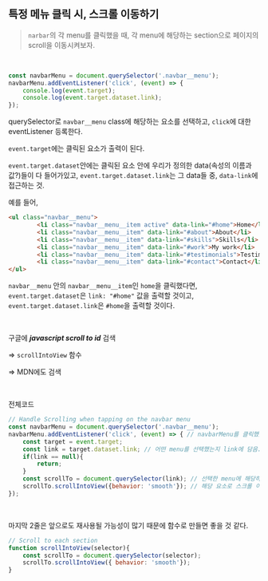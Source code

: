 ## 특정 메뉴 클릭 시, 스크롤 이동하기

> `narbar`의 각 menu를 클릭했을 때, 각 menu에 해당하는 section으로 페이지의 scroll을 이동시켜보자. 

<br>

```javascript
const navbarMenu = document.querySelector('.navbar__menu');
navbarMenu.addEventListener('click', (event) => {
    console.log(event.target);
    console.log(event.target.dataset.link);
});
```

querySelector로 `navbar__menu` class에 해당하는 요소를 선택하고, `click`에 대한 eventListener 등록한다.

`event.target`에는 클릭된 요소가 출력이 된다. 

`event.target.dataset`안에는 클릭된 요소 안에 우리가 정의한 data(속성의 이름과 값?)들이 다 들어가있고, `event.target.dataset.link`는 그 data들 중, `data-link`에 접근하는 것. 

예를 들어, 

```html
<ul class="navbar__menu">
        <li class="navbar__menu__item active" data-link="#home">Home</li>
        <li class="navbar__menu__item" data-link="#about">About</li>
        <li class="navbar__menu__item" data-link="#skills">Skills</li>
        <li class="navbar__menu__item" data-link="#work">My work</li>
        <li class="navbar__menu__item" data-link="#testimonials">Testimonials</li>
        <li class="navbar__menu__item" data-link="#contact">Contact</li>
</ul>
```

`navbar__menu` 안의 `navbar__menu__item`인 `home`을 클릭했다면, `event.target.dataset`은 `link: "#home"` 값을 출력할 것이고, `event.target.dataset.link`은 `#home`을 출력할 것이다. 

<br>

구글에 ***javascript scroll to id*** 검색

=> `scrollIntoView` 함수

=> MDN에도 검색

<br>

전체코드	

```javascript
// Handle Scrolling when tapping on the navbar menu
const navbarMenu = document.querySelector('.navbar__menu');
navbarMenu.addEventListener('click', (event) => { // navbarMenu를 클릭했을 때
    const target = event.target; 
    const link = target.dataset.link; // 어떤 menu를 선택했는지 link에 담음.
    if(link == null){
        return;
    }
    const scrollTo = document.querySelector(link); // 선택한 menu에 해당하는 요소를 선택
    scrollTo.scrollIntoView({behavior: 'smooth'}); // 해당 요소로 스크롤 이동
});
```

<br>

마지막 2줄은 앞으로도 재사용될 가능성이 많기 때문에 함수로 만들면 좋을 것 같다. 

```javascript
// Scroll to each section
function scrollIntoView(selector){
    const scrollTo = document.querySelector(selector);
    scrollTo.scrollIntoView({ behavior: 'smooth'});
}
```
